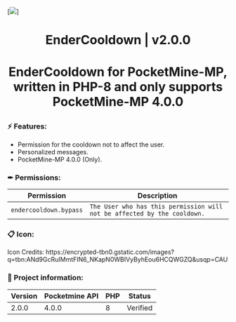 [![](https://poggit.pmmp.io/shield.state/EnderCooldown)]

<div align="center">
<h1>EnderCooldown | v2.0.0<h1>
<p>EnderCooldown for PocketMine-MP, written in PHP-8 and only supports PocketMine-MP 4.0.0</p>
</div>

<h3>⚡ Features:</h3>
<ul>
<li>Permission for the cooldown not to affect the user.</li>
<li>Personalized messages.</li>
<li>PocketMine-MP 4.0.0 (Only).</li>
</ul>

### ✒ Permissions:
| Permission | Description |
| --- | --- |
| `endercooldown.bypass` | `The User who has this permission will not be affected by the cooldown.` |

<h3>📋 Icon:</h3>
<p>Icon Credits: https://encrypted-tbn0.gstatic.com/images?q=tbn:ANd9GcRuIMmtFIN6_NKapN0WBIVyByhEou6HCQWGZQ&usqp=CAU</p>

### 📖 Project information:
| Version | Pocketmine API | PHP | Status |
|---|---|---|---|
| 2.0.0 | 4.0.0 | 8 | Verified |
